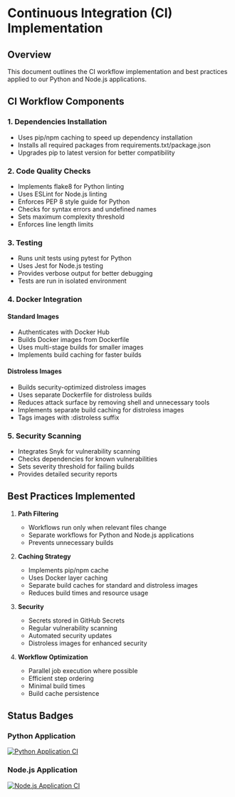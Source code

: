 # Continuous Integration (CI) Implementation

## Overview

This document outlines the CI workflow implementation and best practices applied to our Python and Node.js applications.

## CI Workflow Components

### 1. Dependencies Installation

- Uses pip/npm caching to speed up dependency installation
- Installs all required packages from requirements.txt/package.json
- Upgrades pip to latest version for better compatibility

### 2. Code Quality Checks

- Implements flake8 for Python linting
- Uses ESLint for Node.js linting
- Enforces PEP 8 style guide for Python
- Checks for syntax errors and undefined names
- Sets maximum complexity threshold
- Enforces line length limits

### 3. Testing

- Runs unit tests using pytest for Python
- Uses Jest for Node.js testing
- Provides verbose output for better debugging
- Tests are run in isolated environment

### 4. Docker Integration

#### Standard Images

- Authenticates with Docker Hub
- Builds Docker images from Dockerfile
- Uses multi-stage builds for smaller images
- Implements build caching for faster builds

#### Distroless Images

- Builds security-optimized distroless images
- Uses separate Dockerfile for distroless builds
- Reduces attack surface by removing shell and unnecessary tools
- Implements separate build caching for distroless images
- Tags images with :distroless suffix

### 5. Security Scanning

- Integrates Snyk for vulnerability scanning
- Checks dependencies for known vulnerabilities
- Sets severity threshold for failing builds
- Provides detailed security reports

## Best Practices Implemented

1. **Path Filtering**

   - Workflows run only when relevant files change
   - Separate workflows for Python and Node.js applications
   - Prevents unnecessary builds

2. **Caching Strategy**

   - Implements pip/npm cache
   - Uses Docker layer caching
   - Separate build caches for standard and distroless images
   - Reduces build times and resource usage

3. **Security**

   - Secrets stored in GitHub Secrets
   - Regular vulnerability scanning
   - Automated security updates
   - Distroless images for enhanced security

4. **Workflow Optimization**
   - Parallel job execution where possible
   - Efficient step ordering
   - Minimal build times
   - Build cache persistence

## Status Badges

### Python Application

[![Python Application CI](https://github.com/AlexStrNik/S25-core-course-labs/actions/workflows/python-app.yml/badge.svg)](https://github.com/AlexStrNik/S25-core-course-labs/actions/workflows/python-app.yml)

### Node.js Application

[![Node.js Application CI](https://github.com/AlexStrNik/S25-core-course-labs/actions/workflows/nodejs-app.yml/badge.svg)](https://github.com/AlexStrNik/S25-core-course-labs/actions/workflows/nodejs-app.yml)

